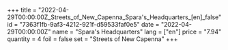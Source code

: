 +++
title = "2022-04-29T00:00:00Z_Streets_of_New_Capenna_Spara's_Headquarters_[en]_false"
id = "7363f1fb-9af3-4212-921f-d59533faf0e5"
date = "2022-04-29T00:00:00Z"
name = "Spara's Headquarters"
lang = ["en"]
price = "7.94"
quantity = 4
foil = false
set = "Streets of New Capenna"
+++

